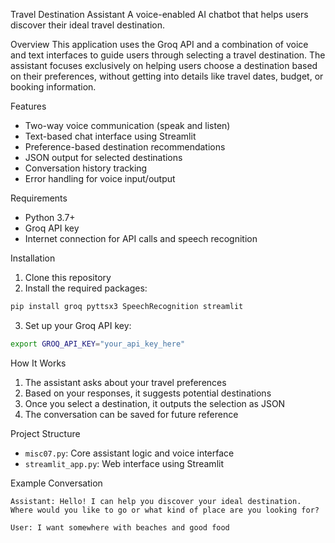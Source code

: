 Travel Destination Assistant
A voice-enabled AI chatbot that helps users discover their ideal travel destination.

Overview
This application uses the Groq API and a combination of voice and text interfaces to guide users through selecting a travel destination. The assistant focuses exclusively on helping users choose a destination based on their preferences, without getting into details like travel dates, budget, or booking information.

Features
- Two-way voice communication (speak and listen)
- Text-based chat interface using Streamlit
- Preference-based destination recommendations
- JSON output for selected destinations
- Conversation history tracking
- Error handling for voice input/output

Requirements
- Python 3.7+
- Groq API key
- Internet connection for API calls and speech recognition

Installation
1. Clone this repository
2. Install the required packages:

```bash
pip install groq pyttsx3 SpeechRecognition streamlit
```

3. Set up your Groq API key:
```bash
export GROQ_API_KEY="your_api_key_here"
```

How It Works
1. The assistant asks about your travel preferences
2. Based on your responses, it suggests potential destinations
3. Once you select a destination, it outputs the selection as JSON
4. The conversation can be saved for future reference

Project Structure
- `misc07.py`: Core assistant logic and voice interface
- `streamlit_app.py`: Web interface using Streamlit

Example Conversation
```
Assistant: Hello! I can help you discover your ideal destination. Where would you like to go or what kind of place are you looking for?

User: I want somewhere with beaches and good food
